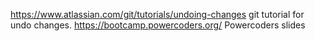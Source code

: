 https://www.atlassian.com/git/tutorials/undoing-changes git tutorial for undo changes.
https://bootcamp.powercoders.org/  Powercoders slides